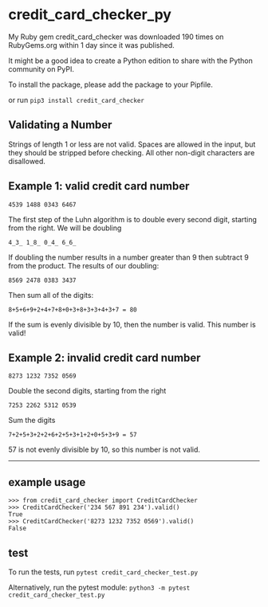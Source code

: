 # credit_card_checker_py

My Ruby gem credit_card_checker was downloaded 190 times on RubyGems.org within 1 day since it was published.

It might be a good idea to create a Python edition to share with the Python community on PyPI.

To install the package, please add the package to your Pipfile.

or run `pip3 install credit_card_checker`

## Validating a Number

Strings of length 1 or less are not valid. Spaces are allowed in the input,
but they should be stripped before checking. All other non-digit characters
are disallowed.

## Example 1: valid credit card number

```text
4539 1488 0343 6467
```

The first step of the Luhn algorithm is to double every second digit,
starting from the right. We will be doubling

```text
4_3_ 1_8_ 0_4_ 6_6_
```

If doubling the number results in a number greater than 9 then subtract 9
from the product. The results of our doubling:

```text
8569 2478 0383 3437
```

Then sum all of the digits:

```text
8+5+6+9+2+4+7+8+0+3+8+3+3+4+3+7 = 80
```

If the sum is evenly divisible by 10, then the number is valid. This number is valid!

## Example 2: invalid credit card number

```text
8273 1232 7352 0569
```

Double the second digits, starting from the right

```text
7253 2262 5312 0539
```

Sum the digits

```text
7+2+5+3+2+2+6+2+5+3+1+2+0+5+3+9 = 57
```

57 is not evenly divisible by 10, so this number is not valid.

---

## example usage

```
>>> from credit_card_checker import CreditCardChecker
>>> CreditCardChecker('234 567 891 234').valid()
True
>>> CreditCardChecker('8273 1232 7352 0569').valid()
False
```

## test

To run the tests, run `pytest credit_card_checker_test.py`

Alternatively, run the pytest module:
`python3 -m pytest credit_card_checker_test.py`

